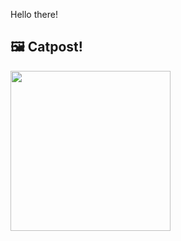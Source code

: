 Hello there!



## 🖼️ Catpost!

<sub>
    <img src="https://cdn2.thecatapi.com/images/dnl.jpg" height="256">
</sub>

